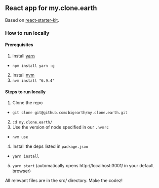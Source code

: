 ## React app for my.clone.earth

Based on [react-starter-kit](https://github.com/kriasoft/react-starter-kit).

### How to run locally

#### Prerequisites

1. install [yarn](https://yarnpkg.com/en/)
  * `npm install yarn -g`
2. Install [nvm](https://github.com/creationix/nvm)
3. `nvm install "6.9.4"`

#### Steps to run locally

1. Clone the repo
  * `git clone git@github.com:bigearth/my.clone.earth.git`
2. `cd my.clone.earth/`
3. Use the version of node specified in our `.nvmrc`
  * `nvm use`
4. Install the deps listed in `package.json`
  * `yarn install`
5. `yarn start` (automatically opens http://localhost:3001/ in your default browser)

All relevant files are in the src/ directory. Make the codez!
